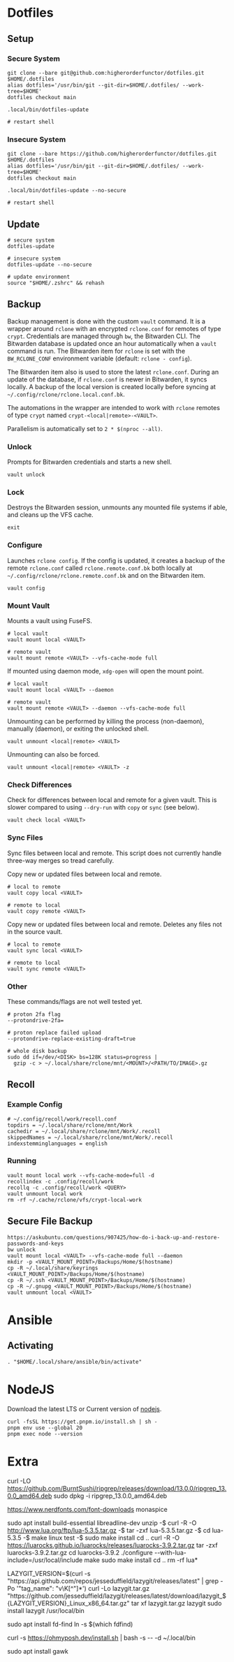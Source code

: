 # Dotfiles

## Setup

### Secure System

```console
git clone --bare git@github.com:higherorderfunctor/dotfiles.git $HOME/.dotfiles
alias dotfiles='/usr/bin/git --git-dir=$HOME/.dotfiles/ --work-tree=$HOME'
dotfiles checkout main

.local/bin/dotfiles-update

# restart shell
```

### Insecure System

```console
git clone --bare https://github.com/higherorderfunctor/dotfiles.git $HOME/.dotfiles
alias dotfiles='/usr/bin/git --git-dir=$HOME/.dotfiles/ --work-tree=$HOME'
dotfiles checkout main

.local/bin/dotfiles-update --no-secure

# restart shell
```

## Update

```console
# secure system
dotfiles-update

# insecure system
dotfiles-update --no-secure

# update environment
source "$HOME/.zshrc" && rehash
```

## Backup

Backup management is done with the custom `vault` command.  It is a wrapper around `rclone` with an encrypted `rclone.conf` for remotes of type `crypt`.  Credentials are managed through `bw`, the Bitwarden CLI.  The Bitwarden database is updated once an hour automatically when a `vault` command is run.  The Bitwarden item for `rclone` is set with the `BW_RCLONE_CONF` environment variable (default: `rclone - config`).

The Bitwarden item also is used to store the latest `rclone.conf`.  During an update of the database, if `rclone.conf` is newer in Bitwarden, it syncs locally.  A backup of the local version is created locally before syncing at `~/.config/rclone/rclone.local.conf.bk`.

The automations in the wrapper are intended to work with `rclone` remotes of type `crypt` named `crypt-<local|remote>-<VAULT>`.

Parallelism is automatically set to `2 * $(nproc --all)`.

### Unlock

Prompts for Bitwarden credentials and starts a new shell.

```console
vault unlock
```

### Lock

Destroys the Bitwarden session, unmounts any mounted file systems if able, and cleans up the VFS cache.

```console
exit
```

### Configure

Launches `rclone config`.  If the config is updated, it creates a backup of the remote `rclone.conf` called `rclone.remote.conf.bk` both locally at `~/.config/rclone/rclone.remote.conf.bk` and on the Bitwarden item.

```console
vault config
```

### Mount Vault

Mounts a vault using FuseFS.

```console
# local vault
vault mount local <VAULT>

# remote vault
vault mount remote <VAULT> --vfs-cache-mode full
```

If mounted using daemon mode, `xdg-open` will open the mount point.

```console
# local vault
vault mount local <VAULT> --daemon

# remote vault
vault mount remote <VAULT> --daemon --vfs-cache-mode full
```

Unmounting can be performed by killing the process (non-daemon), manually (daemon), or exiting the unlocked shell.

```console
vault unmount <local|remote> <VAULT>
```

Unmounting can also be forced.

```console
vault unmount <local|remote> <VAULT> -z
```

### Check Differences

Check for differences between local and remote for a given vault.  This is slower compared to using `--dry-run` with `copy` or `sync` (see below).

```console
vault check local <VAULT>
```

### Sync Files

Sync files between local and remote.  This script does not currently handle three-way merges so tread carefully.

Copy new or updated files between local and remote.

```console
# local to remote
vault copy local <VAULT>

# remote to local
vault copy remote <VAULT>
```

Copy new or updated files between local and remote.  Deletes any files not in the source vault.

```console
# local to remote
vault sync local <VAULT>

# remote to local
vault sync remote <VAULT>
```

### Other

These commands/flags are not well tested yet.

```console
# proton 2fa flag
--protondrive-2fa=

# proton replace failed upload
--protondrive-replace-existing-draft=true

# whole disk backup
sudo dd if=/dev/<DISK> bs=128K status=progress |
  gzip -c > ~/.local/share/rclone/mnt/<MOUNT>/<PATH/TO/IMAGE>.gz
```

## Recoll

### Example Config

```console
# ~/.config/recoll/work/recoll.conf
topdirs = ~/.local/share/rclone/mnt/Work
cachedir = ~/.local/share/rclone/mnt/Work/.recoll
skippedNames = ~/.local/share/rclone/mnt/Work/.recoll
indexstemminglanguages = english
```

### Running

```console
vault mount local work --vfs-cache-mode=full -d
recollindex -c .config/recoll/work
recollq -c .config/recoll/work <QUERY>
vault unmount local work
rm -rf ~/.cache/rclone/vfs/crypt-local-work
```

## Secure File Backup

```console
https://askubuntu.com/questions/907425/how-do-i-back-up-and-restore-passwords-and-keys
bw unlock
vault mount local <VAULT> --vfs-cache-mode full --daemon
mkdir -p <VAULT_MOUNT_POINT>/Backups/Home/$(hostname)
cp -R ~/.local/share/keyrings <VAULT_MOUNT_POINT>/Backups/Home/$(hostname)
cp -R ~/.ssh <VAULT_MOUNT_POINT>/Backups/Home/$(hostname)
cp -R ~/.gnupg <VAULT_MOUNT_POINT>/Backups/Home/$(hostname)
vault unmount local <VAULT>
```

# Ansible

## Activating

```console
. "$HOME/.local/share/ansible/bin/activate"
```

# NodeJS
Download the latest LTS or Current version of [nodejs](https://nodejs.org/en/download/current).

```console
curl -fsSL https://get.pnpm.io/install.sh | sh -
pnpm env use --global 20
pnpm exec node --version
```

# Extra

curl -LO https://github.com/BurntSushi/ripgrep/releases/download/13.0.0/ripgrep_13.0.0_amd64.deb
sudo dpkg -i ripgrep_13.0.0_amd64.deb


https://www.nerdfonts.com/font-downloads
monaspice


sudo apt install build-essential libreadline-dev unzip
-$ curl -R -O http://www.lua.org/ftp/lua-5.3.5.tar.gz
-$ tar -zxf lua-5.3.5.tar.gz
-$ cd lua-5.3.5
-$ make linux test
-$ sudo make install
cd ..
curl -R -O https://luarocks.github.io/luarocks/releases/luarocks-3.9.2.tar.gz
tar -zxf luarocks-3.9.2.tar.gz
cd luarocks-3.9.2
./configure --with-lua-include=/usr/local/include
make
sudo make install
cd ..
rm -rf lua*



LAZYGIT_VERSION=$(curl -s "https://api.github.com/repos/jesseduffield/lazygit/releases/latest" | grep -Po '"tag_name": "v\K[^"]*')
curl -Lo lazygit.tar.gz "https://github.com/jesseduffield/lazygit/releases/latest/download/lazygit_${LAZYGIT_VERSION}_Linux_x86_64.tar.gz"
tar xf lazygit.tar.gz lazygit
sudo install lazygit /usr/local/bin


sudo apt install fd-find
ln -s $(which fdfind)


curl -s https://ohmyposh.dev/install.sh | bash -s -- -d ~/.local/bin

sudo apt install gawk
